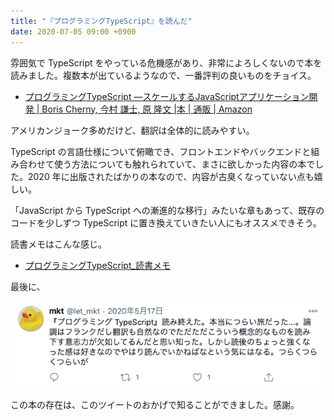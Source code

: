 ```yaml
---
title: "『プログラミングTypeScript』を読んだ"
date: 2020-07-05 09:00 +0900
---
```


雰囲気で TypeScript をやっている危機感があり、非常によろしくないので本を読みました。複数本が出ているようなので、一番評判の良いものをチョイス。

- [プログラミングTypeScript ―スケールするJavaScriptアプリケーション開発 | Boris Cherny, 今村 謙士, 原 隆文 |本 | 通販 | Amazon](https://www.amazon.co.jp/dp/4873119049)

アメリカンジョーク多めだけど、翻訳は全体的に読みやすい。

TypeScript の言語仕様について俯瞰でき、フロントエンドやバックエンドと組み合わせて使う方法についても触れられていて、まさに欲しかった内容の本でした。2020 年に出版されたばかりの本なので、内容が古臭くなっていない点も嬉しい。

「JavaScript から TypeScript への漸進的な移行」みたいな章もあって、既存のコードを少しずつ TypeScript に置き換えていきたい人にもオススメできそう。

読書メモはこんな感じ。

- [プログラミングTypeScript_読書メモ](https://gist.github.com/gushernobindsme/2f0c3933d85eb5b4a882a0828afdf6c8)

最後に、

![](./tweet.png)

この本の存在は、このツイートのおかげで知ることができました。感謝。  